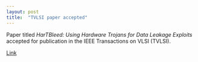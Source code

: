 ```yaml
---
layout: post
title:  "TVLSI paper accepted"
---
```

Paper titled _HarTBleed: Using Hardware Trojans for Data Leakage Exploits_ accepted for publication in the IEEE Transactions on VLSI (TVLSI).

[Link](https://doi.org/10.1109/TVLSI.2019.2961358)
